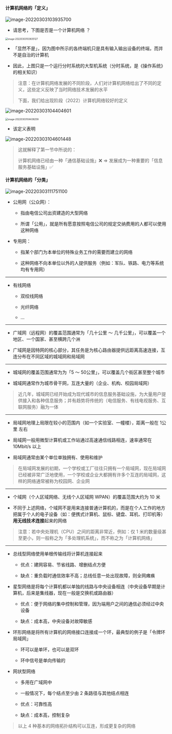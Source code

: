 #### 计算机网络的「定义」

![image-20220303103935700](https://gitee.com/pj-l/imgs-1/raw/master/image-20220303103935700.png)

- 请思考，下图是否是一个计算机网络 ？

<img src="https://gitee.com/pj-l/imgs-1/raw/master/image-20220303103635127.png" alt="image-20220303103635127" style="zoom:50%;" />

- 「显然不是」，因为图中所示的各终端机只是具有输入输出设备的终端，而并不是自治的计算机

- 因此，上图只是一个运行分时系统的大型机系统（分时系统，是《操作系统》的相关知识）

> 注意：在计算机网络发展的不同阶段，人们对计算机网络给出了不同的定义，这些定义反映了当时网络技术发展的水平
> 
> 下面，我们给出现阶段（2022）计算机网络较好的定义

![image-20220303104404601](https://gitee.com/pj-l/imgs-1/raw/master/image-20220303104404601.png)

<img src="https://gitee.com/pj-l/imgs-1/raw/master/image-20220303104438259.png" alt="image-20220303104438259" style="zoom:50%;" />

- 该定义表明

![image-20220303104601448](https://gitee.com/pj-l/imgs-1/raw/master/image-20220303104601448.png)

> 这就解释了第一节中所说的：
> 
> 计算机网络已经由一种「通信基础设施」❌ => 发展成为一种重要的「信息服务基础设施」✅

#### 计算机网络的「分类」

![image-20220303111751100](https://gitee.com/pj-l/imgs-1/raw/master/image-20220303111751100.png)

- 公用网（公众网）：

	- 指由电信公司出资建造的大型网络

	- 所谓「公用」，就是所有愿意按照电信公司的规定交纳费用的人都可以使用这种网络

- 专用网：

	- 指某个部门为本单位的特殊业务工作的需要而建立的网络

	- 这种网络不向本单位以外的人提供服务（例如：军队、铁路、电力等系统均有专用网）

---

- 有线网络

	- 双绞线网络

	- 光纤网络

	- ...

---

- 广域网（远程网）的覆盖范围通常为「几十公里 ～ 几千公里」，可以覆盖一个地区、一个国家、甚至横跨几个洲

- 广域网是因特网的核心部分，其任务是为核心路由器提供远距离高速连接，互连分布在不同区域的城域网和局域网

---

- 城域网的覆盖范围通常为为「5 ～ 50公里」，可以覆盖几个街区甚至整个城市

- 城域网通常作为城市骨干网，互连大量的（企业、机构、校园局域网）

> 近几年，城域网已经开始成为现代城市的信息服务基础设施，为大量用户提供接入和各种信息服务；并有趋势将传统的（电信服务、有线电视服务、互联网服务）融为一体

---

- 局域网地理上局限在较小的范围内（如一个实验室、一幢楼），距离一般在 1公里 左右

- 局域网一般用微型计算机或工作站通过高速通信线路相连，速率通常在 10Mbit/s 以上

- 局域网通常由某个单位单独拥有、使用和维护

> 在局域网发展的初期，一个学校或工厂往往只拥有一个局域网，现在局域网已经被非常广泛地使用，一个学校或企业大都拥有许多个互连的局域网，这样的网络通常被称为校园网、企业网

---

- 个域网（个人区域网络、无线个人区域网 WPAN）的覆盖范围大约为 10 米

- 不同于上述网络，个域网不是用来连接普通计算机的，而是在个人工作的地方把属于个人的电子设备（如：便携式计算机、鼠标、键盘、耳机、打印机等）**用无线技术连接**起来的网络

> 注意：若中央处理机（CPU）之间的距离非常近，例如：仅 1 米的数量级甚至更小，则一般称之为「多处理机系统」，而不称之为「计算机网络」

---

- 总线型网络使用单根传输线将计算机连接起来

	- 优点：建网容易、节省线路、增删结点方便

	- 缺点：重负载时通信效率不高；总线任意一处出现故障，则全网瘫痪

- 星型网络是将每个计算机都以单独的线路与中央设备相连（中央设备早期是计算机，后来是集线器，现在一般是交换机或路由器）

	- 优点：便于网络的集中控制和管理，因为端用户之间的通信必须经过中央设备

	- 缺点：成本高，中央设备对故障敏感

- 环形网络是将所有计算机的网络接口连接成一个环，最典型的例子是「令牌环局域网」

	- 环可以是单环，也可以是双环

	- 环中信号是单向传输的

- 网状型网络

	- 多用在广域网中

	- 一般情况下，每个结点至少由 2 条路径与其他结点相连

	- 优点：可靠性高

	- 缺点：成本高，控制复杂

> 以上 4 种基本的网络拓扑结构可以互连，形成更复杂的网络
